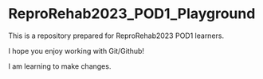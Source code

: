 # ReproRehab2023_POD1_Playground
This is a repository prepared for ReproRehab2023 POD1 learners.

I hope you enjoy working with Git/Github!

I am learning to make changes. 